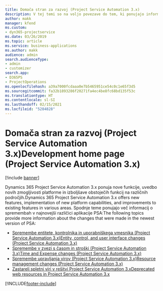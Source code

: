 ```yaml
---
title: Domača stran za razvoj (Project Service Automation 3.x)
description: V tej temi so na voljo povezave do tem, ki ponujajo informacije o razvoju za Dynamics 365 Project Service Automation (PSA) 3. x.
author: makk
manager: kfend
ms.custom:
- dyn365-projectservice
ms.date: 03/26/2019
ms.topic: article
ms.service: business-applications
ms.author: makk
audience: admin
search.audienceType:
- admin
- customizer
search.app:
- D365PS
- ProjectOperations
ms.openlocfilehash: a39a7000fcdaaa0e7b5465951ce54c0c1e65f3d5
ms.sourcegitcommit: fa32b1893286f20271fa4ec4be8fc68bd135f53c
ms.translationtype: HT
ms.contentlocale: sl-SI
ms.lasthandoff: 02/15/2021
ms.locfileid: "5284828"
---
```

# <a name="development-home-page-project-service-automation-3x"></a><span data-ttu-id="bb7cd-103">Domača stran za razvoj (Project Service Automation 3.x)</span><span class="sxs-lookup"><span data-stu-id="bb7cd-103">Development home page (Project Service Automation 3.x)</span></span>

[!include [banner](../../includes/psa-now-project-operations.md)]

<span data-ttu-id="bb7cd-104">Dynamics 365 Project Service Automation 3.x ponuja nove funkcije, uvedbo novih zmogljivosti platforme in izboljšave obstoječih funkcij na različnih področjih.</span><span class="sxs-lookup"><span data-stu-id="bb7cd-104">Dynamics 365 Project Service Automation 3.x offers new features, implementation of new platform capabilities, and improvements to existing features in various areas.</span></span> <span data-ttu-id="bb7cd-105">Spodnje teme ponujajo več informacij o spremembah v najnovejši različici aplikacije PSA:</span><span class="sxs-lookup"><span data-stu-id="bb7cd-105">The following topics provide more information about the changes that were made in the newest version of PSA:</span></span>

- [<span data-ttu-id="bb7cd-106">Spremembe entitete, kontrolnika in uporabniškega vmesnika (Project Service Automation 3.x)</span><span class="sxs-lookup"><span data-stu-id="bb7cd-106">Entity, control, and user interface changes (Project Service Automation 3.x)</span></span>](../developer-guides/entity-changes-v3.x.md)
- [<span data-ttu-id="bb7cd-107">Spremembe v zvezi s časom in stroški (Project Service Automation 3.x)</span><span class="sxs-lookup"><span data-stu-id="bb7cd-107">Time and Expense changes (Project Service Automation 3.x)</span></span>](../developer-guides/time-expense-changes-v3.x.md)
- [<span data-ttu-id="bb7cd-108">Spremembe upravljanja virov (Project Service Automation 3.x)</span><span class="sxs-lookup"><span data-stu-id="bb7cd-108">Resource management changes (Project Service Automation 3.x)</span></span>](../developer-guides/resource-management-changes-v3.x.md)
- [<span data-ttu-id="bb7cd-109">Zastareli spletni viri v rešitvi Project Service Automation 3.x</span><span class="sxs-lookup"><span data-stu-id="bb7cd-109">Deprecated web resources in Project Service Automation 3.x</span></span>](../developer-guides/web-resources-deprecated-v3.x.md)


[!INCLUDE[footer-include](../../includes/footer-banner.md)]
